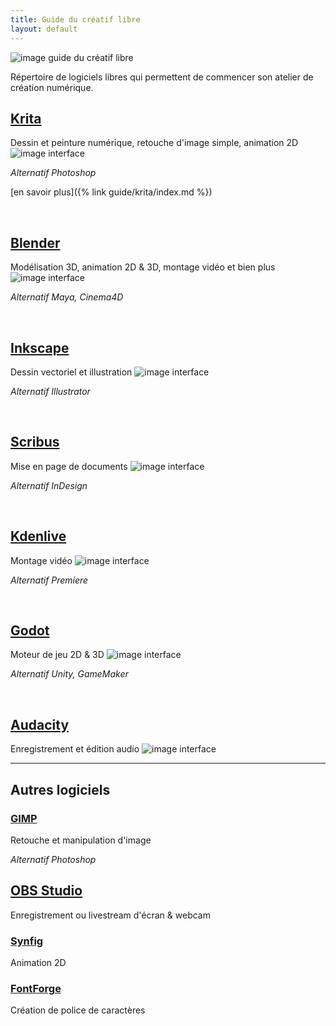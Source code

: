 ```yaml
---
title: Guide du créatif libre
layout: default
---
```


![image guide du créatif libre](assets/img/guide-du-creatif-libre.png)

Répertoire de logiciels libres qui permettent de commencer son atelier de création numérique.

## [Krita](https://krita.org/fr)
Dessin et peinture numérique, retouche d'image simple, animation 2D
![image interface](assets/img/guide/krita.png)

*Alternatif Photoshop*

[en savoir plus]({% link guide/krita/index.md %})

<br>

## [Blender](https://www.blender.org/)
Modélisation 3D, animation 2D & 3D, montage vidéo et bien plus
![image interface](assets/img/guide/blender.png)

*Alternatif Maya, Cinema4D*

<br>

## [Inkscape](https://inkscape.org/fr/)
Dessin vectoriel et illustration
![image interface](assets/img/guide/inkscape.png)

*Alternatif Illustrator*

<br>


## [Scribus](https://www.scribus.net/)
Mise en page de documents
![image interface](assets/img/guide/scribus.png)

*Alternatif InDesign*

<br>


## [Kdenlive](https://kdenlive.org/fr/)
Montage vidéo
![image interface](assets/img/guide/kdenlive.png)

*Alternatif Premiere*

<br>

## [Godot](https://godotengine.org/)
Moteur de jeu 2D & 3D
![image interface](assets/img/guide/godot.png)

*Alternatif Unity, GameMaker*

<br>

## [Audacity](https://www.audacityteam.org/)
Enregistrement et édition audio
![image interface](assets/img/guide/audacity.png)

---

## Autres logiciels

### [GIMP](https://www.gimp.org/)
Retouche et manipulation d'image

*Alternatif Photoshop*

## [OBS Studio](https://obsproject.com/)
Enregistrement ou livestream d'écran & webcam

### [Synfig](https://www.synfig.org/)
Animation 2D

### [FontForge](https://fontforge.org/)
Création de police de caractères
